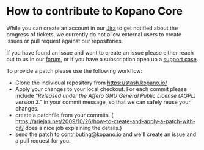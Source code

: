 # How to contribute to Kopano Core

While you can create an account in our [Jira](
https://jira.kopano.io/secure/Signup!default.jspa) to get notified about 
the progress of tickets, we currently do not allow external users to 
create issues or pull request against our repositories. 

If you have found an issue and want to create an issue please either reach 
out to us in our [forum](http://forum.kopano.com), or if you have a 
subscription open up a [support case](https://kopano.com/support/).

To provide a patch please use the following workflow:

- Clone the individual repository from https://stash.kopano.io/
- Apply your changes to your local checkout. For each commit please 
include *"Released under the Affero GNU General Public License (AGPL) 
version 3."* in your commit message, so that we can safely reuse your 
changes. 
- create a patchfile from your commits. (
https://ariejan.net/2009/10/26/how-to-create-and-apply-a-patch-with-git/ 
does a nice job explaining the details.)
- send the patch to 
[contributing@kopano.io](mailto:contributing@kopano.io) and we'll create 
an issue and a pull request for you.